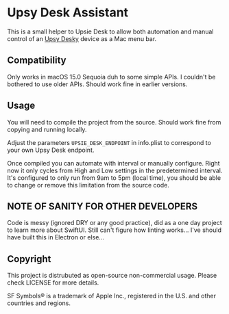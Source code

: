 # Upsy Desk Assistant

This is a small helper to Upsie Desk to allow both automation and manual control of an [Upsy Desky](https://github.com/tjhorner/upsy-desky) device as a Mac menu bar.

## Compatibility

Only works in macOS 15.0 Sequoia duh to some simple APIs. I couldn't be bothered to use older APIs. Should work fine in earlier versions.

## Usage

You will need to compile the project from the source. Should work fine from copying and running locally.

Adjust the parameters `UPSIE_DESK_ENDPOINT` in info.plist to correspond to your own Upsy Desk endpoint.

Once compiled you can automate with interval or manually configure. Right now it only cycles from High and Low settings in the predetermined interval. It's configured to only run from 9am to 5pm (local time), you should be able to change or remove this limitation from the source code.

## NOTE OF SANITY FOR OTHER DEVELOPERS

Code is messy (ignored DRY or any good practice), did as a one day project to learn more about SwiftUI. Still can't figure how linting works... I've should have built this in Electron or else...

## Copyright

This project is distrubuted as open-source non-commercial usage. Please check LICENSE for more details.

SF Symbols® is a trademark of Apple Inc., registered in the U.S. and other countries and regions.

